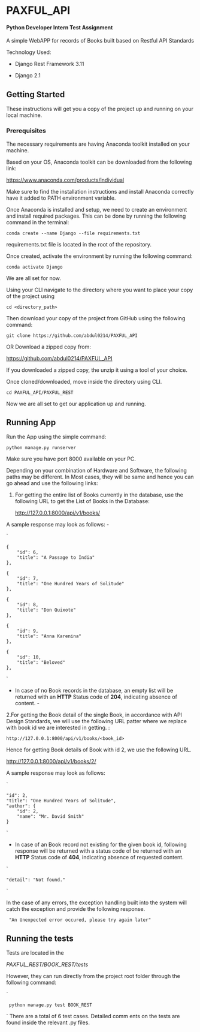 # PAXFUL_API

#### Python Developer Intern Test Assignment

A simple WebAPP for records of Books built based on Restful API Standards

Technology Used: 

- Django Rest Framework 3.11

- Django 2.1

## Getting Started

These instructions will get you a copy of the project up and running on your local machine. 

### Prerequisites

The necessary requirements are having Anaconda toolkit installed on your machine.

Based on your OS, Anaconda toolkit can be downloaded from the following link:

 <https://www.anaconda.com/products/individual>

Make sure to find the installation instructions and install Anaconda correctly have it added to  PATH environment variable.


Once Anaconda is installed and setup, we need to create an environment and install required packages. This can be done by running the following command in the terminal:

`conda create --name Django --file requirements.txt`

requirements.txt file is located in the root of the repository. 

Once created, activate the environment by running the following command:

`conda activate Django`


We are all set for now. 

Using your CLI navigate to the directory where you want to place your copy of the project using 

`cd <directory_path>`

Then download your copy of the project from GitHub using the following command:


`git clone https://github.com/abdul0214/PAXFUL_API`

OR Download a zipped copy from:

<https://github.com/abdul0214/PAXFUL_API>

 If you downloaded a zipped copy, the unzip it using a tool of your choice.

Once cloned/downloaded, move inside the directory using CLI.

`cd PAXFUL_API/PAXFUL_REST`


Now we are all set to get our application up and running.



## Running App

Run the App using the simple command: 

`python manage.py runserver`

Make sure you have port 8000 available on your PC.

Depending on your combination of Hardware and Software, the following paths may be different. In Most cases, they will be same and hence you can go ahead and use the following links:


1. For getting the entire list of Books currently in the database, use the following URL to get the List of Books in the Database:

   <http://127.0.0.1:8000/api/v1/books/>



A sample response may look as follows: - 

`
   
    {
        "id": 6,
        "title": "A Passage to India"
    },

    {
        "id": 7,
        "title": "One Hundred Years of Solitude"
    },

    {
        "id": 8,
        "title": "Don Quixote"
    },

    {
        "id": 9,
        "title": "Anna Karenina"
    },

    {
        "id": 10,
        "title": "Beloved"
    },
`

 - In case of no Book records in the database, 
an empty list will be returned with an __HTTP__ Status code of __204__, indicating absence of content.  - 


2.For getting the Book detail of the single Book, in accordance with API Design Standards, we will use the following URL patter where we replace <id> with book id we are interested in getting. : 

`http://127.0.0.1:8000/api/v1/books/<book_id>`

 
Hence for getting Book details of Book with id 2, we use the following URL. 



 <http://127.0.0.1:8000/api/v1/books/2/>




 A sample response may look as follows:


`

    
    "id": 2,
    "title": "One Hundred Years of Solitude",
    "author": {
        "id": 2,
        "name": "Mr. David Smith"
    }
`




 - In case of an Book record not existing for
the given book id, following response will be 
returned with a status code of 
be returned with an __HTTP__ Status code of __404__, indicating absence of requested 
content. 



`


    "detail": "Not found."




`




In the case of any errors, the exception handling
built into the system will catch the exception 
and provide the following response.

`
"An Unexpected error occured, please try again later"`




## Running the tests

Tests are located in the 

_PAXFUL_REST/BOOK_REST/tests_ 


However, they can run directly from the project root folder through the following command:


`

     python manage.py test BOOK_REST


`
There are a total of 6 test cases. Detailed comm
ents on the tests are found inside the relevant .py files.



